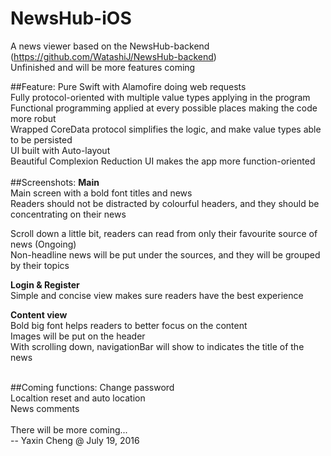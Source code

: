 # NewsHub-iOS
A news viewer based on the NewsHub-backend (https://github.com/WatashiJ/NewsHub-backend)<br>
Unfinished and will be more features coming<br>

##Feature:
Pure Swift with Alamofire doing web requests<br>
Fully protocol-oriented with multiple value types applying in the program<br>
Functional programming applied at every possible places making the code more robut<br>
Wrapped CoreData protocol simplifies the logic, and make value types able to be persisted<br>
UI built with Auto-layout<br>
Beautiful Complexion Reduction UI makes the app more function-oriented<br>
<br>
##Screenshots:
**Main**<br>
Main screen with a bold font titles and news<br>
Readers should not be distracted by colourful headers, and they should be concentrating on their news<br>

Scroll down a little bit, readers can read from only their favourite source of news (Ongoing)<br>
Non-headline news will be put under the sources, and they will be grouped by their topics<br>

**Login & Register**<br>
Simple and concise view makes sure readers have the best experience<br>


**Content view**<br>
Bold big font helps readers to better focus on the content<br>
Images will be put on the header<br>
With scrolling down, navigationBar will show to indicates the title of the news<br>


<br>
##Coming functions:
Change password<br>
Localtion reset and auto location<br>
News comments<br>
<br>
There will be more coming...<br>
-- Yaxin Cheng  @ July 19, 2016

